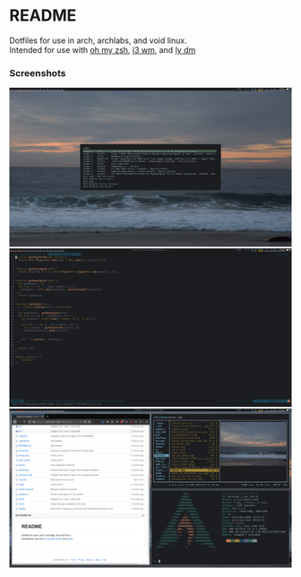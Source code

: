 # README
Dotfiles for use in arch, archlabs, and void linux.  
Intended for use with [oh my zsh](https://github.com/ohmyzsh/ohmyzsh), [i3 wm](https://github.com/i3/i3), and [ly dm](https://github.com/cylgom/ly)
### Screenshots
![Desktop screenshot with just rofi open](/readme_assets/rofi.png)
![Code open in Vim screenshot](/readme_assets/vim.png)
![Busy Desktop screenshot](/readme_assets/busy_desktop.png)
